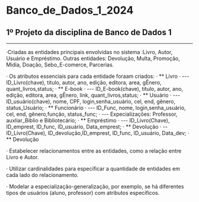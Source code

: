 # Banco_de_Dados_1_2024

## 1º Projeto da disciplina de Banco de Dados 1

---
·Criadas as entidades principais envolvidas no sistema :Livro, Autor, Usuário e Empréstimo.
Outras entidades: Devolução, Multa, Promoção, Midia, Doação, Sebo_E-comerce, Parcerias.

· Os atributos essenciais para cada entidade foraam criados: 
· ** Livro
· --- ID_Livro(chave), titulo, autor, ano, edição, editora, area, gÊnero, quant_livros,status;
· ** E-book
· --- ID_E-book(chave), titulo, autor, ano, edição, editora, area, gÊnero, link, quant_livros,status;
· ** Usuário
· --- ID_usuário(chave), nome, CPF, login,senha_usuário, cel, end, gênero, status_Usuário;
· ** Funcionário
· --- ID_Func, nome, login,senha_usuário, cel, end, gênero,função, status_func;
· --- Expecializações: Professor, auxliar_Biblio e Bibliotecário;
· ** Empréstimo
· --- ID_Livro(Chave), ID_emprest, ID_func, ID_usuário, Data_emprest;
· ** Devolução
· -- ID_Livro(Chave), ID_devolução,ID_emprest, ID_func, ID_usuário, Data_dev;
· ** Devolução

· Estabelecer relacionamentos entre as entidades, como a relação entre Livro e Autor.

· Utilizar cardinalidades para especificar a quantidade de entidades em cada lado do relacionamento.

· Modelar a especialização-generalização, por exemplo, se há diferentes tipos de usuários (aluno, professor) com atributos específicos.
